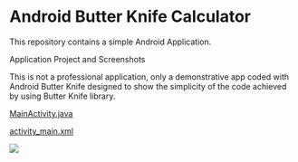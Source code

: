 # Android Butter Knife Calculator


This repository contains a simple Android Application.

Application Project and Screenshots 




This is not a professional application, only a demonstrative app coded with Android Butter Knife designed to show the simplicity of the code achieved by using Butter Knife library.  
 
[MainActivity.java](https://github.com/valdio/Android-Butter-Knife-Calculator/blob/master/ButterKnifeCalculator/app/src/main/java/com/valdio/valdioveliu/butterknifecalculator/MainActivity.java)

[activity_main.xml](https://github.com/valdio/Android-Butter-Knife-Calculator/blob/master/ButterKnifeCalculator/app/src/main/res/layout/activity_main.xml)

![](https://github.com/valdio/Android-Butter-Knife-Calculator/blob/master/Screenshots/App%20design.png)
